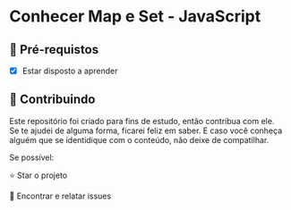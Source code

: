 <h1>Conhecer Map e Set - JavaScript</h1>


<h2>
🛑 Pré-requistos
</h2>

- [x] Estar disposto a aprender


<h2> 🤝 Contribuindo </h2>

Este repositório foi criado para fins de estudo, então contribua com ele.<br>
Se te ajudei de alguma forma, ficarei feliz em saber. E caso você conheça alguém que se identidique com o conteúdo, não deixe de compatilhar.

Se possível:

⭐️  Star o projeto

🐛 Encontrar e relatar issues
